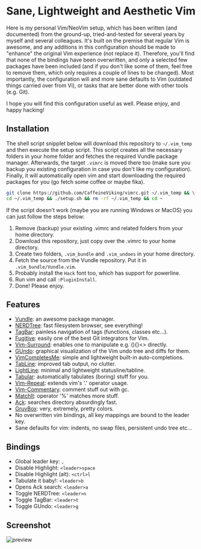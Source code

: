 Sane, Lightweight and Aesthetic Vim
===================================

Here is my personal Vim/NeoVim setup, which has been written (and documented) from the ground-up, tried-and-tested for several years by myself and several colleagues. It's built on the premise that regular Vim is awesome, and any additions in this configuration should be made to "enhance" the original Vim experience (not replace it). Therefore, you'll find that none of the bindings have been overwritten, and only a selected few packages have been included (and if you don't like some of them, feel free to remove them, which only requires a couple of lines to be changed). Most importantly, the configuration will and more sane defaults to Vim (outdated things carried over from Vi), or tasks that are better done with other tools (e.g.  Git).

I hope you will find this configuration useful as well. Please enjoy, and happy hacking!

Installation
------------

The shell script snipplet below will download this repository to `~/.vim_temp` and then execute the setup script. This script creates all the necessary folders in your home folder and fetches the required Vundle package manager. Afterwards, the target `.vimrc` is moved there too (make sure you backup you existing configuration in case you don't like my configuration). Finally, it will automatically open vim and start downloading the required packages for you (go fetch some coffee or maybe fika).

```sh
git clone https://github.com/CaffeineViking/vimrc.git ~/.vim_temp && \
cd ~/.vim_temp && ./setup.sh && rm -rf ~/.vim_temp && cd ~
```

If the script doesn't work (maybe you are running Windows or MacOS) you can just follow the steps below:

1. Remove (backup) your existing .vimrc and related folders from your home directory.
2. Download this repository, just copy over the .vimrc to your home directory.
3. Create two folders, `.vim_bundle` and `.vim_undoes` in your home directory.
4. Fetch the source from the Vundle repository. Put it in `.vim_bundle/Vundle.vim`.
5. Probably install the `Hack` font too, which has support for powerline.
6. Run vim and call `:PluginInstall`.
7. Done! Please enjoy.

Features
--------

* [Vundle](http://github.com/VundleVim/vundle): an awesome package manager.
* [NERDTree](https://github.com/scrooloose/nerdtree): fast filesystem browser, see everything!
* [TagBar](https://github.com/majutsushi/tagbar): painless navigation of tags (functions, classes etc...).
* [Fugitive](https://github.com/tpope/vim-fugitive): easily one of the best Git integrators for Vim.
* [Vim-Surround](https://github.com/tpope/vim-surround): enables one to manipulate e.g. (){}<> directly.
* [GUndo](https://github.com/sjl/gundo.vim): graphical visualization of the Vim undo tree and diffs for them.
* [VimCompletesMe](https://github.com/ajh17/VimCompletesMe): simple and lightweight built-in auto-completions.
* [TabLine](https://github.com/mkitt/tabline.vim): improved tab output, no clutter.
* [LightLine](https://github.com/itchyny/lightline.vim): minimal and lightweight statusline/tabline.
* [Tabular](https://github.com/godlygeek/tabular): automatically tabulates (boring) stuff for you.
* [Vim-Repeat](https://github.com/tpope/vim-repeat): extends vim's '.' operator usage.
* [Vim-Commentary](https://github.com/tpope/vim-commentary): comment stuff out with gc.
* [MatchIt](https://github.com/tmhedberg/matchit): operator '%' matches more stuff.
* [Ack](https://github.com/mileszs/ack.vim): searches directory absurdingly fast.
* [GruvBox](https://github.com/morhetz/gruvbox): very, extremely, pretty colors.
* No overwritten vim bindings, all key mappings are bound to the leader key.
* Sane defaults for vim: indents, no swap files, persistent undo tree etc...

Bindings
--------

* Global leader key: `,`
* Disable Highlight: `<leader>space`
* Disable Highlight (alt): `<ctrl>l`
* Tabulate it baby!: `<leader>b`
* Opens Ack search: `<leader>a`
* Toggle NERDTree: `<leader>n`
* Toggle TagBar: `<leader>t`
* Toggle GUndo: `<leader>g`

Screenshot
----------

![preview](https://caffeineviking.net/share/images/vimrc.png)
